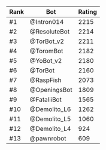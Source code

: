 Rank|Bot|Rating
---|---|---
#1|@Intron014|2215
#2|@ResoluteBot|2214
#3|@TorBot_v2|2211
#4|@ToromBot|2182
#5|@YoBot_v2|2180
#6|@TorBot|2160
#7|@RaspFish|2073
#8|@OpeningsBot|1809
#9|@FataliiBot|1565
#10|@Demolito_L6|1262
#11|@Demolito_L5|1060
#12|@Demolito_L4|924
#13|@pawnrobot|609
